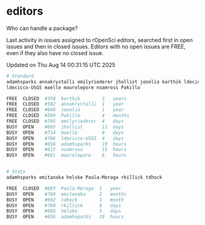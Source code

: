 # editors

Who can handle a package?

Last activity in issues assigned to rOpenSci editors, searched first in open
issues and then in closed issues. Editors with no open issues are FREE, even if
they also have no closed issue.


Updated on Thu Aug 14 00:31:15 UTC 2025

```bash
# Standard
adamhsparks annakrystalli emilyriederer jhollist jooolia karthik ldecicco
ldecicco-USGS maelle maurolepore noamross Pakillo

FREE  CLOSED  #358  karthik        2   years
FREE  CLOSED  #502  annakrystalli  1   year
FREE  CLOSED  #648  jooolia        1   year
FREE  CLOSED  #599  Pakillo        4   months
FREE  CLOSED  #705  emilyriederer  4   days
BUSY  OPEN    #685  jhollist       11  days
BUSY  OPEN    #714  maelle         8   days
BUSY  OPEN    #706  ldecicco-USGS  4   days
BUSY  OPEN    #656  adamhsparks    19  hours
BUSY  OPEN    #615  noamross       15  hours
BUSY  OPEN    #681  maurolepore    6   hours


# Stats
adamhsparks emitanaka helske Paula-Moraga rkillick tdhock

FREE  CLOSED  #603  Paula-Moraga  1   year
BUSY  OPEN    #704  emitanaka     2   months
BUSY  OPEN    #692  tdhock        1   month
BUSY  OPEN    #709  rkillick      9   days
BUSY  OPEN    #688  helske        5   days
BUSY  OPEN    #656  adamhsparks   19  hours
```
